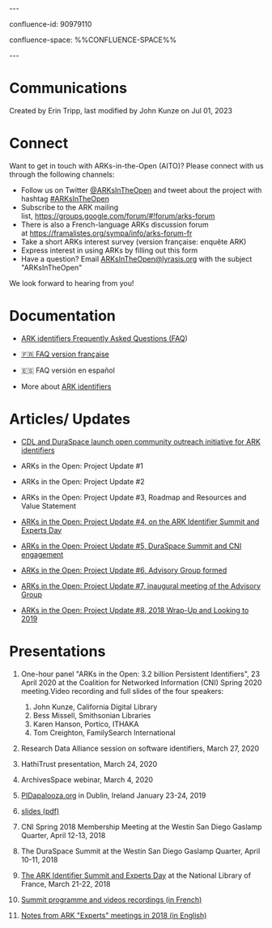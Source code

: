 \---

confluence-id: 90979110

confluence-space: %%CONFLUENCE-SPACE%%

\---

Communications
==============

Created by Erin Tripp, last modified by John Kunze on Jul 01, 2023

Connect
=======

Want to get in touch with ARKs-in-the-Open (AITO)? Please connect with us through the following channels: 

*   Follow us on Twitter [@ARKsInTheOpen](https://twitter.com/ARKsInTheOpen) and tweet about the project with hashtag [#ARKsInTheOpen](https://twitter.com/hashtag/ARKsInTheOpen?src=hash)
*   Subscribe to the ARK mailing list, https://groups.google.com/forum/#!forum/arks-forum
*   There is also a French-language ARKs discussion forum at https://framalistes.org/sympa/info/arks-forum-fr
*   Take a short ARKs interest survey (version française: enquête ARK)
*   Express interest in using ARKs by filling out this form
*   Have a question? Email [ARKsInTheOpen@lyrasis.org](mailto:ARKsInTheOpen@lyrasis.org?subject=ARKsInTheOpen) with the subject "ARKsInTheOpen"

We look forward to hearing from you! 

Documentation
=============

*   [ARK identifiers Frequently Asked Questions (FAQ](https://wiki.lyrasis.org/display/ARKs/ARK+Identifiers+FAQ))

*   [🇫🇷 FAQ version française](https://wiki.lyrasis.org/pages/viewpage.action?pageId=178880619)
*   🇪🇸 FAQ versión en español

*   More about [ARK identifiers](http://n2t.net/e/ark_ids.html)

Articles/ Updates
=================

*   [CDL and DuraSpace launch open community outreach initiative for ARK identifiers](http://duraspace.org/cdl-duraspace-launch-open-community-outreach-initiative-ark-identifiers/) 
*   ARKs in the Open: Project Update #1
*   ARKs in the Open: Project Update #2
*   ARKs in the Open: Project Update #3, Roadmap and Resources and Value Statement
    
*   [ARKs in the Open: Project Update #4, on the ARK Identifier Summit and Experts Day](http://duraspace.org/arks-in-the-open-project-update-4-on-the-ark-identifier-summit-and-experts-day/)
    
*   [ARKs in the Open: Project Update #5, DuraSpace Summit and CNI engagement](http://duraspace.org/arks-in-the-open-project-update-5-duraspace-summit-and-cni-engagement/) 
    
*   [ARKs in the Open: Project Update #6, Advisory Group formed](https://www.cdlib.org/cdlinfo/2018/06/07/arks-in-the-open-project-update-6-advisory-group-formed/)
*   [ARKs in the Open: Project Update #7, inaugural meeting of the Advisory Group](https://duraspace.org/arks-in-the-open-project-update-7-inaugural-meeting-of-the-advisory-group/)
*   [ARKs in the Open: Project Update #8, 2018 Wrap-Up and Looking to 2019](https://duraspace.org/arks-in-the-open-project-update-8-2018-wrap-up-and-looking-to-2019/)

Presentations
=============

1.  One-hour panel "ARKs in the Open: 3.2 billion Persistent Identifiers", 23 April 2020 at the Coalition for Networked Information (CNI) Spring 2020 meeting.Video recording and full slides of the four speakers:
    1.  John Kunze, California Digital Library
    2.  Bess Missell, Smithsonian Libraries
    3.  Karen Hanson, Portico, ITHAKA
    4.  Tom Creighton, FamilySearch International
2.  Research Data Alliance session on software identifiers, March 27, 2020
3.  HathiTrust presentation, March 24, 2020
4.  ArchivesSpace webinar, March 4, 2020
5.  [PIDapalooza.org](http://pidapalooza.org/) in Dublin, Ireland January 23-24, 2019

1.  [slides (pdf)](https://wiki.lyrasis.org/download/attachments/90979116/aito.pdf?version=1&modificationDate=1548711589415&api=v2)

7.  CNI Spring 2018 Membership Meeting at the Westin San Diego Gaslamp Quarter, April 12-13, 2018 
8.  The DuraSpace Summit at the Westin San Diego Gaslamp Quarter, April 10-11, 2018
9.  [The ARK Identifier Summit and Experts Day](https://www.cdlib.org/cdlinfo/2018/01/26/ark-identifier-summit-at-the-national-library-of-france-21-march-2018/) at the National Library of France, March 21-22, 2018

1.  [Summit programme and videos recordings (in French)](http://www.bnf.fr/fr/professionnels/anx_journees_pro_2018/a.jp_180321_ark.html)
2.  [Notes from ARK "Experts" meetings in 2018 (in English)](https://wiki.lyrasis.org/pages/viewpage.action?pageId=112525432)